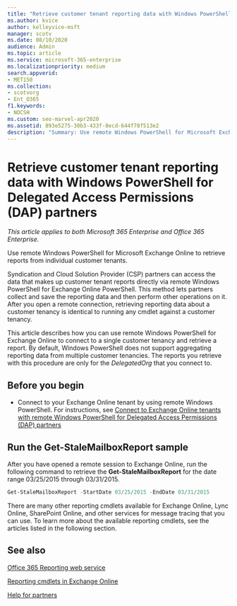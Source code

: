 ```yaml
---
title: "Retrieve customer tenant reporting data with Windows PowerShell for DAP partners"
ms.author: kvice
author: kelleyvice-msft
manager: scotv
ms.date: 08/10/2020
audience: Admin
ms.topic: article
ms.service: microsoft-365-enterprise
ms.localizationpriority: medium
search.appverid:
- MET150
ms.collection: 
- scotvorg
- Ent_O365
f1.keywords:
- NOCSH
ms.custom: seo-marvel-apr2020
ms.assetid: 893e5275-30b3-433f-8ecd-644f78f513e2
description: "Summary: Use remote Windows PowerShell for Microsoft Exchange Online to retrieve reports from individual customer tenants."
---
```


# Retrieve customer tenant reporting data with Windows PowerShell for Delegated Access Permissions (DAP) partners

*This article applies to both Microsoft 365 Enterprise and Office 365 Enterprise.*

Use remote Windows PowerShell for Microsoft Exchange Online to retrieve reports from individual customer tenants.

Syndication and Cloud Solution Provider (CSP) partners can access the data that makes up customer tenant reports directly via remote Windows PowerShell for Exchange Online PowerShell. This method lets partners collect and save the reporting data and then perform other operations on it. After you open a remote connection, retrieving reporting data about a customer tenancy is identical to running any cmdlet against a customer tenancy.

This article describes how you can use remote Windows PowerShell for Exchange Online to connect to a single customer tenancy and retrieve a report. By default, Windows PowerShell does not support aggregating reporting data from multiple customer tenancies. The reports you retrieve with this procedure are only for the  _DelegatedOrg_ that you connect to.

## Before you begin

- Connect to your Exchange Online tenant by using remote Windows PowerShell. For instructions, see [Connect to Exchange Online tenants with remote Windows PowerShell for Delegated Access Permissions (DAP) partners](/powershell/exchange/connect-to-exchange-online-powershell)

## Run the Get-StaleMailboxReport sample

After you have opened a remote session to Exchange Online, run the following command to retrieve the **Get-StaleMailboxReport** for the date range 03/25/2015 through 03/31/2015.

```powershell
Get-StaleMailboxReport -StartDate 03/25/2015 -EndDate 03/31/2015
```

There are many other reporting cmdlets available for Exchange Online, Lync Online, SharePoint Online, and other services for message tracing that you can use. To learn more about the available reporting cmdlets, see the articles listed in the following section.

## See also

[Office 365 Reporting web service](/previous-versions/office/developer/o365-enterprise-developers/jj984325(v=office.15))

[Reporting cmdlets in Exchange Online](/powershell/module/exchange/get-csclientdevicedetailreport)

[Help for partners](https://go.microsoft.com/fwlink/p/?LinkID=533477)
